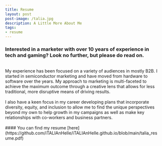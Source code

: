 ```yaml
---
title: Resume
layout: post
post-image: /talia.jpg
description: A Little More About Me
tags:
- resume
---
```

### Interested in a marketer with over 10 years of experience in tech and gaming? Look no further, but please do read on. 
<br>
My experience has been focused on a variety of audiences in mostly B2B. I started in semiconductor marketing and have moved from hardware to software over the years. My approach to marketing is multi-faceted to achieve the maximum outcome through a creative lens that allows for less traditional, more disruptive means of driving results. 
<br>
<br>
I also have a keen focus in my career developing plans that incorporate diversity, equity, and inclusion to allow me to find the unique perspectives beyond my own to help growth in my campaigns as well as make key relationships with co-workers and business partners.
<br>
<br>
#### You can find my resume [here](https://github.com/iTALIAnHelle/iTALIAnHelle.github.io/blob/main/talia_resume.pdf)
